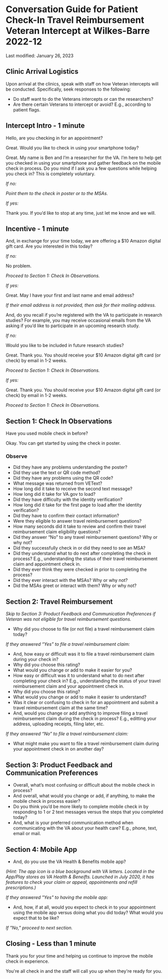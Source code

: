 # Conversation Guide for Patient Check-In Travel Reimbursement Veteran Intercept at Wilkes-Barre 2022-12  

Last modified: January 26, 2023

## Clinic Arrival Logistics

Upon arrival at the clinics, speak with staff on how Veteran intercepts will be conducted. Specifically, seek responses to the following: 

- Do staff want to do the Veterans intercepts or can the researchers?  
- Are there certain Veterans to intercept or avoid? E.g., according to patient flags. 

## Intercept Intro - 1 minute 

Hello, are you checking in for an appointment?

Great. Would you like to check in using your smartphone today? 

Great. My name is Ben and I’m a researcher for the VA. I’m here to help get you checked in using your smartphone and gather feedback on the mobile check in process. Do you mind if I ask you a few questions while helping you check in? This is completely voluntary. 

*If no:* 

*Point them to the check in poster or to the MSAs.* 

*If yes:* 

Thank you. If you’d like to stop at any time, just let me know and we will.    

## Incentive - 1 minute 

And, in exchange for your time today, we are offering a $10 Amazon digital gift card. Are you interested in this today? 

*If no:* 

No problem. 

*Proceed to Section 1: Check In Observations.* 

*If yes:* 

Great. May I have your first and last name and email address? 

*If their email address is not provided, then ask for their mailing address.* 

And, do you recall if you’re registered with the VA to participate in research studies? For example, you may receive occasional emails from the VA asking if you’d like to participate in an upcoming research study.   

*If no:*

Would you like to be included in future research studies?

Great. Thank you. You should receive your $10 Amazon digital gift card (or check) by email in 1-2 weeks.  

*Proceed to Section 1: Check In Observations.* 

*If yes:* 

Great. Thank you. You should receive your $10 Amazon digital gift card (or check) by email in 1-2 weeks.  

*Proceed to Section 1: Check In Observations.* 

## Section 1: Check In Observations

Have you used mobile check in before? 

Okay. You can get started by using the check in poster.  

### Observe  

- Did they have any problems understanding the poster? 
- Did they use the text or QR code method? 
- Did they have any problems using the QR code? 
- What message was returned from VEText? 
- How long did it take to receive the second text message? 
- How long did it take for VA.gov to load? 
- Did they have difficulty with the identity verification? 
- How long did it take for the first page to load after the identity verification? 
- Did they have to confirm their contact information?
- Were they eligible to answer travel reimbursement questions? 
- How many seconds did it take to review and confirm their travel reimbursement claim eligibility questions?
- Did they answer “No” to any travel reimbursement questions? Why or why not?
- Did they successfully check in or did they need to see an MSA?
- Did they understand what to do next after completing the check in process? E.g., understanding the status of their travel reimbursement claim and appointment check in.
- Did they ever think they were checked in prior to completing the process?
- Did they ever interact with the MSAs? Why or why not? 
- Did the MSAs greet or interact with them? Why or why not?

## Section 2: Travel Reimbursement 

*Skip to Section 3: Product Feedback and Communication Preferences if Veteran was not eligible for travel reimbursement questions.* 

- Why did you choose to file (or not file) a travel reimbursement claim today? 

*If they answered “Yes” to file a travel reimbursement claim:* 

- And, how easy or difficult was it to file a travel reimbursement claim during your check in?
- Why did you choose this rating?
- What would you change or add to make it easier for you? 
- How easy or difficult was it to understand what to do next after completing your check in? E.g., understanding the status of your travel reimbursement claim and your appointment check in.
- Why did you choose this rating?
- What would you change or add to make it easier to understand? 
- Was it clear or confusing to check in for an appointment and submit a travel reimbursement claim at the same time?
- And, would you change or add anything to improve filing a travel reimbursement claim during the check in process? E.g., editting your address, uploading receipts, filing later, etc.  

*If they answered “No” to file a travel reimbursement claim:*

- What might make you want to file a travel reimbursement claim during your appointment check in on another day? 

## Section 3: Product Feedback and Communication Preferences

- Overall, what’s most confusing or difficult about the mobile check in process?
- And overall, what would you change or add, if anything, to make the mobile check in process easier?
- Do you think you’d be more likely to complete mobile check in by responding to 1 or 2 text messages versus the steps that you completed today? 
- And, what is your preferred communication method when communicating with the VA about your health care? E.g., phone, text, email or mail. 

## Section 4: Mobile App

- And, do you use the VA Health & Benefits mobile app?

*(Hint: The app icon is a blue background with VA letters. Located in the App/Play stores as VA Health & Beneifts. Launched in July 2020, it has features to check your claim or appeal, appointments and refill prescriptions.)*

*If they answered "Yes" to having the mobile app:* 

- And, how, if at all, would you expect to check in to your appointment using the mobile app versus doing what you did today? What would you expect that to be like? 

*If "No," proceed to next section.* 

## Closing - Less than 1 minute 

Thank you for your time and helping us continue to improve the mobile check in experience. 

You're all check in and the staff will call you up when they're ready for you. 
